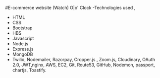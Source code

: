 #E-commerce website (Watch) O|o' Clock 
-Technologies used ,
* HTML
* CSS
* Bootstrap
* HBS
* Javascript
* Node.js
* Express.js
* MongoDB
* Twilio, Nodemailer, Razorpay, Cropper.js , Zoom.js, Cloudinary, OAuth 2.0, JWT,nginx, AWS, EC2, Git, Route53, GitHub, Nodemon, passport, chartjs, Toastify.
